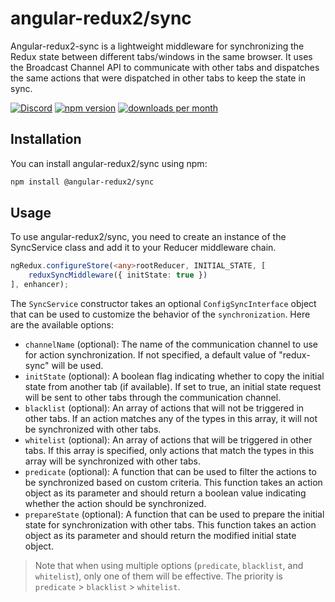 # angular-redux2/sync
Angular-redux2-sync is a lightweight middleware for synchronizing the Redux state between different tabs/windows in the same browser.
It uses the Broadcast Channel API to communicate with other tabs and dispatches the same actions that were dispatched in other tabs to keep the state in sync.

[![Discord](https://img.shields.io/discord/1050521693795405874?logo=Angular-redux2)](https://discord.com/invite/7BnsAqst6W)
[![npm version](https://img.shields.io/npm/v/@angular-redux2/sync.svg)](https://www.npmjs.com/package/@angular-redux2/sync)
[![downloads per month](https://img.shields.io/npm/dm/@angular-redux2/sync.svg)](https://www.npmjs.com/package/@angular-redux2/store)

## Installation
You can install angular-redux2/sync using npm:
```bash
npm install @angular-redux2/sync
```

## Usage
To use angular-redux2/sync, you need to create an instance of the SyncService class and add it to your Reducer middleware chain.
```typescript
ngRedux.configureStore(<any>rootReducer, INITIAL_STATE, [
    reduxSyncMiddleware({ initState: true })
], enhancer);
```

The `SyncService` constructor takes an optional `ConfigSyncInterface` object that can be used to customize the behavior of the `synchronization`.
Here are the available options:

* `channelName` (optional): The name of the communication channel to use for action synchronization. If not specified, a default value of "redux-sync" will be used.
* `initState` (optional): A boolean flag indicating whether to copy the initial state from another tab (if available). If set to true, an initial state request will be sent to other tabs through the communication channel.
* `blacklist` (optional): An array of actions that will not be triggered in other tabs. If an action matches any of the types in this array, it will not be synchronized with other tabs.
* `whitelist` (optional): An array of actions that will be triggered in other tabs. If this array is specified, only actions that match the types in this array will be synchronized with other tabs.
* `predicate` (optional): A function that can be used to filter the actions to be synchronized based on custom criteria. This function takes an action object as its parameter and should return a boolean value indicating whether the action should be synchronized.
* `prepareState` (optional): A function that can be used to prepare the initial state for synchronization with other tabs. This function takes an action object as its parameter and should return the modified initial state object.

> Note that when using multiple options (`predicate`, `blacklist`, and `whitelist`), only one of them will be effective.
> The priority is `predicate` > `blacklist` > `whitelist`.
